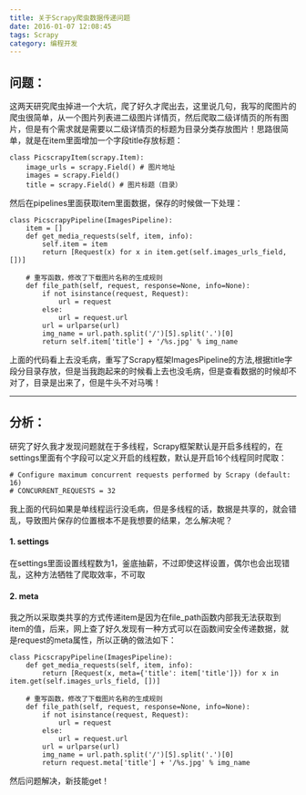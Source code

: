 ```yaml
---
title: 关于Scrapy爬虫数据传递问题
date: 2016-01-07 12:08:45
tags: Scrapy
category: 编程开发
---
```


## 问题：
这两天研究爬虫掉进一个大坑，爬了好久才爬出去，这里说几句，我写的爬图片的爬虫很简单，从一个图片列表进二级图片详情页，然后爬取二级详情页的所有图片，但是有个需求就是需要以二级详情页的标题为目录分类存放图片！思路很简单，就是在item里面增加一个字段title存放标题：
```
class PicscrapyItem(scrapy.Item):
    image_urls = scrapy.Field() # 图片地址
    images = scrapy.Field()
    title = scrapy.Field() # 图片标题（目录）
```
然后在pipelines里面获取item里面数据，保存的时候做一下处理：
```
class PicscrapyPipeline(ImagesPipeline):
    item = []
    def get_media_requests(self, item, info):
        self.item = item
        return [Request(x) for x in item.get(self.images_urls_field, [])]

    # 重写函数，修改了下载图片名称的生成规则
    def file_path(self, request, response=None, info=None):
        if not isinstance(request, Request):
            url = request
        else:
            url = request.url
        url = urlparse(url)
        img_name = url.path.split('/')[5].split('.')[0]
        return self.item['title'] + '/%s.jpg' % img_name
```
上面的代码看上去没毛病，重写了Scrapy框架ImagesPipeline的方法,根据title字段分目录存放，但是当我跑起来的时候看上去也没毛病，但是查看数据的时候却不对了，目录是出来了，但是牛头不对马嘴！

<!--more-->

---
## 分析：
研究了好久我才发现问题就在于多线程，Scrapy框架默认是开启多线程的，在settings里面有个字段可以定义开启的线程数，默认是开启16个线程同时爬取：
```
# Configure maximum concurrent requests performed by Scrapy (default: 16)
# CONCURRENT_REQUESTS = 32
```
我上面的代码如果是单线程运行没毛病，但是多线程的话，数据是共享的，就会错乱，导致图片保存的位置根本不是我想要的结果，怎么解决呢？
#### 1. settings
在settings里面设置线程数为1，釜底抽薪，不过即使这样设置，偶尔也会出现错乱，这种方法牺牲了爬取效率，不可取
#### 2. meta
我之所以采取类共享的方式传递item是因为在file_path函数内部我无法获取到item的值，后来，网上查了好久发现有一种方式可以在函数间安全传递数据，就是request的meta属性，所以正确的做法如下：
```
class PicscrapyPipeline(ImagesPipeline):
    def get_media_requests(self, item, info):
        return [Request(x, meta={'title': item['title']}) for x in item.get(self.images_urls_field, [])]

    # 重写函数，修改了下载图片名称的生成规则
    def file_path(self, request, response=None, info=None):
        if not isinstance(request, Request):
            url = request
        else:
            url = request.url
        url = urlparse(url)
        img_name = url.path.split('/')[5].split('.')[0]
        return request.meta['title'] + '/%s.jpg' % img_name
```
然后问题解决，新技能get！


